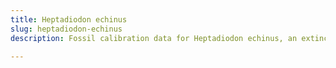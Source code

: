 ```yaml
---
title: Heptadiodon echinus
slug: heptadiodon-echinus
description: Fossil calibration data for Heptadiodon echinus, an extinct species of fish. Includes taxonomy authority and locality references, and cross-references to living taxa.

---
```

